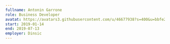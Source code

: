 ```yaml
---
fullname: Antonin Garrone
role: Business Developer 
avatat: https://avatars3.githubusercontent.com/u/46677938?s=400&u=bbfe2189507f07759b1deab5380b9c09502abbe1&v=4
start: 2019-01-14
end: 2019-07-13
employer: Dinsic
---
```

